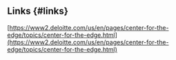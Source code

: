 ## Links {#links}

[https://www2.deloitte.com/us/en/pages/center-for-the-edge/topics/center-for-the-edge.html](https://www2.deloitte.com/us/en/pages/center-for-the-edge/topics/center-for-the-edge.html)